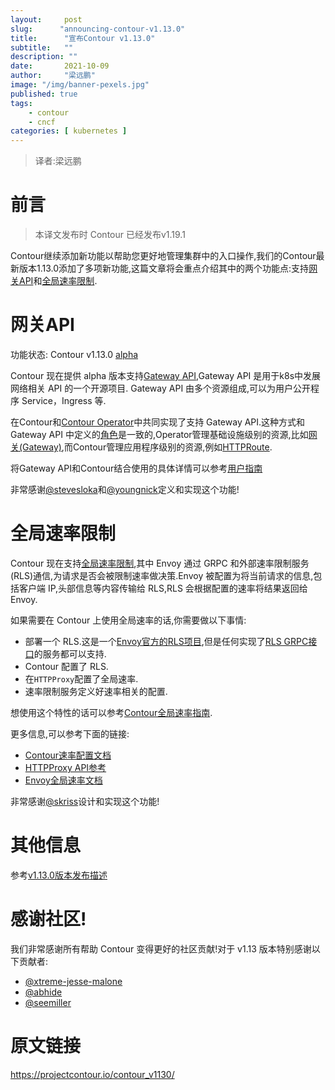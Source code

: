 ```yaml
---
layout:     post 
slug:      "announcing-contour-v1.13.0"
title:      "宣布Contour v1.13.0"
subtitle:   ""
description: ""
date:       2021-10-09
author:     "梁远鹏"
image: "/img/banner-pexels.jpg"
published: true
tags:
    - contour 
    - cncf
categories: [ kubernetes ]
---
```


> 译者:梁远鹏   

# 前言    

> 本译文发布时 Contour 已经发布v1.19.1

Contour继续添加新功能以帮助您更好地管理集群中的入口操作,我们的Contour最新版本1.13.0添加了多项新功能,这篇文章将会重点介绍其中的两个功能点:支持[网关API](https://gateway-api.sigs.k8s.io/)和[全局速率限制](https://www.envoyproxy.io/docs/envoy/v1.17.0/intro/arch_overview/other_features/global_rate_limiting.html).


# 网关API  
功能状态: Contour v1.13.0 [alpha](https://projectcontour.io/resources/deprecation-policy/) 

Contour 现在提供 alpha 版本支持[Gateway API](https://gateway-api.sigs.k8s.io/),Gateway  API 是用于k8s中发展网络相关 API 的一个开源项目.  Gateway API 由多个资源组成,可以为用户公开程序 Service，Ingress 等.

在Contour和[Contour Operator](https://github.com/projectcontour/contour-operator)中共同实现了支持 Gateway API.这种方式和 Gateway API 中定义的[角色](https://gateway-api.sigs.k8s.io/api-overview/#roles-and-personas)是一致的,Operator管理基础设施级别的资源,比如[网关(Gateway)](https://gateway-api.sigs.k8s.io/gateway/),而Contour管理应用程序级别的资源,例如[HTTPRoute](https://gateway-api.sigs.k8s.io/httproute/).  

将Gateway API和Contour结合使用的具体详情可以参考[用户指南](https://projectcontour.io/guides/gateway-api/) 

非常感谢[@stevesloka](https://github.com/stevesloka)和[@youngnick](https://github.com/youngnick)定义和实现这个功能!

# 全局速率限制  

Contour 现在支持[全局速率限制](https://www.envoyproxy.io/docs/envoy/latest/intro/arch_overview/other_features/global_rate_limiting),其中 Envoy 通过 GRPC 和外部速率限制服务(RLS)通信,为请求是否会被限制速率做决策.Envoy 被配置为将当前请求的信息,包括客户端 IP,头部信息等内容传输给 RLS,RLS 会根据配置的速率将结果返回给 Envoy.  

如果需要在 Contour 上使用全局速率的话,你需要做以下事情:  
- 部署一个 RLS.这是一个[Envoy官方的RLS项目](https://github.com/envoyproxy/ratelimit),但是任何实现了[RLS GRPC接口](https://www.envoyproxy.io/docs/envoy/latest/api-v3/service/ratelimit/v3/rls.proto)的服务都可以支持.
- Contour 配置了 RLS.  
- 在`HTTPProxy`配置了全局速率.  
- 速率限制服务定义好速率相关的配置.  

想使用这个特性的话可以参考[Contour全局速率指南](https://projectcontour.io/guides/global-rate-limiting/).  

更多信息,可以参考下面的链接:  
- [Contour速率配置文档](https://projectcontour.io/docs/v1.13.0/config/rate-limiting/)  
- [HTTPProxy API参考](https://projectcontour.io/docs/v1.13.0/config/api/#projectcontour.io/v1.GlobalRateLimitPolicy)  
- [Envoy全局速率文档](https://www.envoyproxy.io/docs/envoy/v1.17.0/configuration/http/http_filters/rate_limit_filter)  

非常感谢[@skriss](https://github.com/skriss)设计和实现这个功能!

# 其他信息

参考[v1.13.0版本发布描述](https://github.com/projectcontour/contour/releases/tag/v1.13.0)

# 感谢社区!  

我们非常感谢所有帮助 Contour 变得更好的社区贡献!对于 v1.13 版本特别感谢以下贡献者:

- [@xtreme-jesse-malone](https://github.com/xtreme-jesse-malone)
- [@abhide](https://github.com/abhide)
- [@seemiller](https://github.com/seemiller)

# 原文链接  
https://projectcontour.io/contour_v1130/